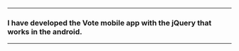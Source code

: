 _________
### I have developed the Vote mobile app with the jQuery that works in the android.
__________